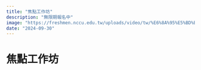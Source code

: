 ```yaml
---
title: "焦點工作坊"
description: "無限期報名中"
image: "https://freshmen.nccu.edu.tw/uploads/video/tw/%E6%8A%95%E5%BD%B1%E7%89%874.JPG"
date: "2024-09-30"
---
```


# 焦點工作坊
